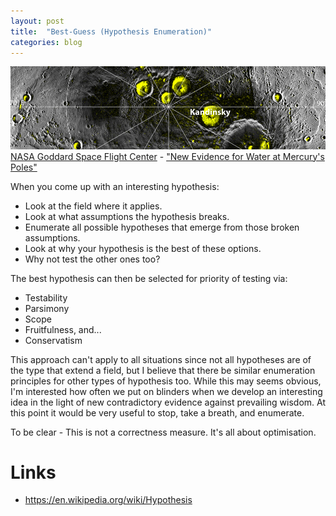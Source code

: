 ```yaml
---
layout: post
title:  "Best-Guess (Hypothesis Enumeration)"
categories: blog
---
```


<p class="attribution">
	<img src="/images/hypothesis-enumeration/mercury.png" class="image fit" />
	<a href="https://www.flickr.com/photos/gsfc/">NASA Goddard Space Flight Center</a> -
	<a href="https://www.flickr.com/photos/gsfc/8230852190/in/photolist-dxkgAE-aYGa7-oMr9Bd-brWYMZ-8Mvhoy-5Urd9c-9dwsu7-e1fsYX-9WWoDq-e1Afii-aoCRbp-6jDiSq-ovnNmw-boB2CQ-bC3ecm-5EeZ4b-hnJ4Jb-apeJ5g-5S6r4-ec9b2P-ec9aTa-ejLJsr-vDT9m-eceQ9s-5UvyVd-8kPWgu-ipCyy7-db1vvr-9iYdGg-6ewHEy-vDTcA-6ntzkw-aoU7GT-ipDidT-aB5Gjz-pnb3Vs-e7QFZm-ozRYbD-7o1SBB-411uyD-px8UPE-9frWeT-4CJ7pw-jsXk1u-bFwM3i-adTgWK-nGJAjH-9Bkm6h-6jDifb-ega3T4">"New Evidence for Water at Mercury's Poles"</a>
</p>

When you come up with an interesting hypothesis:

* Look at the field where it applies.
* Look at what assumptions the hypothesis breaks.
* Enumerate all possible hypotheses that emerge from those broken assumptions.
* Look at why your hypothesis is the best of these options.
* Why not test the other ones too?

<!--more-->

The best hypothesis can then be selected for priority of testing via:

* Testability
* Parsimony
* Scope
* Fruitfulness, and...
* Conservatism

This approach can't apply to all situations since not all hypotheses are of the type that
extend a field, but I believe that there be similar enumeration principles for
other types of hypothesis too.
While this may seems obvious, I'm interested how often we put on blinders when we develop
an interesting idea in the light of new contradictory evidence against prevailing wisdom.
At this point it would be very useful to stop, take a breath, and enumerate.

To be clear - This is not a correctness measure. It's all about optimisation.

# Links

* <https://en.wikipedia.org/wiki/Hypothesis>
